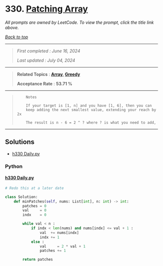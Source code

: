 # 330. [Patching Array](<https://leetcode.com/problems/patching-array>)

*All prompts are owned by LeetCode. To view the prompt, click the title link above.*

*[Back to top](<../README.md>)*

------

> *First completed : June 16, 2024*
>
> *Last updated : July 04, 2024*

------

> **Related Topics** : **[Array](<by_topic/Array.md>), [Greedy](<by_topic/Greedy.md>)**
>
> **Acceptance Rate** : **53.71 %**

------

> 
> ``` 
>     Notes
> 
>     If your target is [1, n] and you have [1, 6], then you can 
>     keep adding the next smallest value, extending your reach by 2x
> 
>     The result is n - 6 = 2 ^ ? where ? is what you need to add,
> ```

------

## Solutions

- [h330 Daily.py](<../my-submissions/h330 Daily.py>)
### Python
#### [h330 Daily.py](<../my-submissions/h330 Daily.py>)
```Python
# Redo this at a later date

class Solution:
    def minPatches(self, nums: List[int], n: int) -> int:
        patches = 0
        val     = 0
        indx    = 0

        while val < n :
            if indx < len(nums) and nums[indx] <= val + 1 :
                val  += nums[indx]
                indx += 1
            else :
                val     = 2 * val + 1
                patches += 1

        return patches


```

